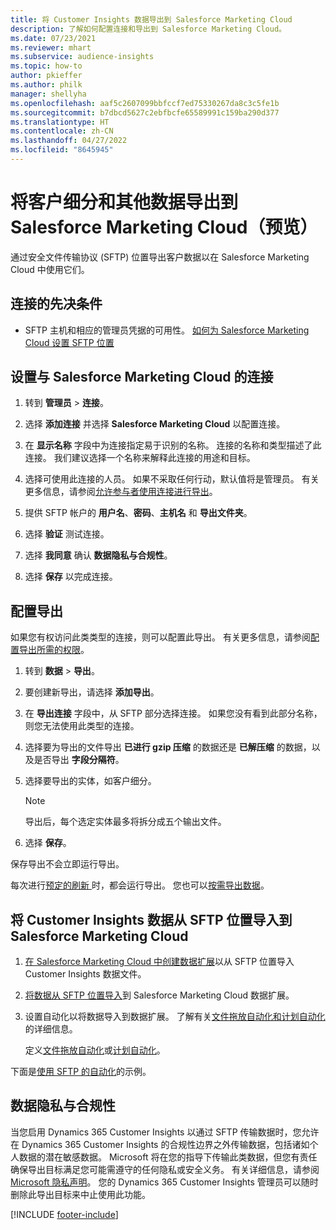 ```yaml
---
title: 将 Customer Insights 数据导出到 Salesforce Marketing Cloud
description: 了解如何配置连接和导出到 Salesforce Marketing Cloud。
ms.date: 07/23/2021
ms.reviewer: mhart
ms.subservice: audience-insights
ms.topic: how-to
author: pkieffer
ms.author: philk
manager: shellyha
ms.openlocfilehash: aaf5c2607099bbfccf7ed75330267da8c3c5fe1b
ms.sourcegitcommit: b7dbcd5627c2ebfbcfe65589991c159ba290d377
ms.translationtype: HT
ms.contentlocale: zh-CN
ms.lasthandoff: 04/27/2022
ms.locfileid: "8645945"
---
```

# <a name="export-segments-and-other-data-to-salesforce-marketing-cloud-preview"></a>将客户细分和其他数据导出到 Salesforce Marketing Cloud（预览）

通过安全文件传输协议 (SFTP) 位置导出客户数据以在 Salesforce Marketing Cloud 中使用它们。

## <a name="prerequisites-for-connection"></a>连接的先决条件

- SFTP 主机和相应的管理员凭据的可用性。 [如何为 Salesforce Marketing Cloud 设置 SFTP 位置](https://help.salesforce.com/articleView?id=sf.mc_es_configure_enhanced_ftp.htm&type=5) 

## <a name="set-up-the-connection-to-salesforce-marketing-cloud"></a>设置与 Salesforce Marketing Cloud 的连接

1. 转到 **管理员** > **连接**。

1. 选择 **添加连接** 并选择 **Salesforce Marketing Cloud** 以配置连接。

1. 在 **显示名称** 字段中为连接指定易于识别的名称。 连接的名称和类型描述了此连接。 我们建议选择一个名称来解释此连接的用途和目标。

1. 选择可使用此连接的人员。 如果不采取任何行动，默认值将是管理员。 有关更多信息，请参阅[允许参与者使用连接进行导出](connections.md#allow-contributors-to-use-a-connection-for-exports)。

1. 提供 SFTP 帐户的 **用户名**、**密码**、**主机名** 和 **导出文件夹**。

1. 选择 **验证** 测试连接。

1. 选择 **我同意** 确认 **数据隐私与合规性**。

1. 选择 **保存** 以完成连接。

## <a name="configure-an-export"></a>配置导出

如果您有权访问此类类型的连接，则可以配置此导出。 有关更多信息，请参阅[配置导出所需的权限](export-destinations.md#set-up-a-new-export)。

1. 转到 **数据** > **导出**。

1. 要创建新导出，请选择 **添加导出**。

1. 在 **导出连接** 字段中，从 SFTP 部分选择连接。 如果您没有看到此部分名称，则您无法使用此类型的连接。

1. 选择要为导出的文件导出 **已进行 gzip 压缩** 的数据还是 **已解压缩** 的数据，以及是否导出 **字段分隔符**。

1. 选择要导出的实体，如客户细分。

   > [!NOTE]
   > 导出后，每个选定实体最多将拆分成五个输出文件。 

1. 选择 **保存**。

保存导出不会立即运行导出。

每次进行[预定的刷新 ](system.md#schedule-tab)时，都会运行导出。 您也可以[按需导出数据](export-destinations.md#run-exports-on-demand)。 

## <a name="import-customer-insights-data-from-sftp-location-to-salesforce-marketing-cloud"></a>将 Customer Insights 数据从 SFTP 位置导入到 Salesforce Marketing Cloud

1. [在 Salesforce Marketing Cloud 中创建数据扩展](https://help.salesforce.com/articleView?id=sf.mc_es_create_data_extension.htm&type=5)以从 SFTP 位置导入 Customer Insights 数据文件。

2. [将数据从 SFTP 位置导入](https://help.salesforce.com/articleView?id=sf.mc_es_import_data_extension_classic.htm&type=5)到 Salesforce Marketing Cloud 数据扩展。 

3. 设置自动化以将数据导入到数据扩展。 了解有关[文件拖放自动化和计划自动化](https://help.salesforce.com/articleView?id=sf.mc_as_triggered_automations.htm&type=5)的详细信息。

   定义[文件拖放自动化](https://help.salesforce.com/articleView?id=sf.mc_as_define_a_triggered_automation.htm&type=5)或[计划自动化](https://help.salesforce.com/articleView?id=sf.mc_as_define_a_scheduled_automation.htm&type=5)。 

下面是[使用 SFTP 的自动化](https://help.salesforce.com/articleView?id=sf.mc_as_ftp_and_triggered_automation_scenario.htm&type=5)的示例。

## <a name="data-privacy-and-compliance"></a>数据隐私与合规性

当您启用 Dynamics 365 Customer Insights 以通过 SFTP 传输数据时，您允许在 Dynamics 365 Customer Insights 的合规性边界之外传输数据，包括诸如个人数据的潜在敏感数据。 Microsoft 将在您的指导下传输此类数据，但您有责任确保导出目标满足您可能需遵守的任何隐私或安全义务。 有关详细信息，请参阅 [Microsoft 隐私声明](https://go.microsoft.com/fwlink/?linkid=396732)。
您的 Dynamics 365 Customer Insights 管理员可以随时删除此导出目标来中止使用此功能。

[!INCLUDE [footer-include](includes/footer-banner.md)]
